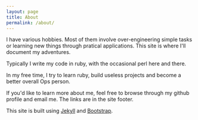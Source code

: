 ```yaml
---
layout: page
title: About
permalink: /about/
---
```

I have various hobbies. Most of them involve over-engineering simple tasks or learning new things through pratical applications. This site is where I'll document my adventures.

Typically I write my code in ruby, with the occasional perl here and there.

In my free time, I try to learn ruby, build useless projects and become a better overall Ops person.

If you'd like to learn more about me, feel free to browse through my github profile and email me. The links are in the site footer. 

This site is built using [Jekyll](http://jekyllrb.com/) and [Bootstrap](http://getbootstrap.com/).